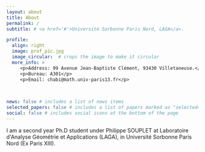 ```yaml
---
layout: about
title: About
permalink: /
subtitle: # <a href='#'>Université Sorbonne Paris Nord, LAGA</a>. 

profile:
  align: right
  image: prof_pic.jpg
  image_circular:  # crops the image to make it circular
  more_info: >
     <p>Address: 99 Avenue Jean-Baptiste Clément, 93430 Villetaneuse.</p> 
     <p>Bureau: A301</p>
     <p>Email: chabi@math.univ-paris13.fr</p>
     
     

news: false # includes a list of news items
selected_papers: false # includes a list of papers marked as "selected={true}"
social: false # includes social icons at the bottom of the page
---
```

I am a second year Ph.D student under Philippe SOUPLET at Laboratoire d'Analyse Géométrie et Applications (LAGA), in Université Sorbonne Paris Nord (Ex Paris XIII).

